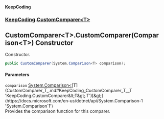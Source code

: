 #### [KeepCoding](index.md 'index')
### [KeepCoding](KeepCoding.md 'KeepCoding').[CustomComparer&lt;T&gt;](CustomComparer_T_.md 'KeepCoding.CustomComparer&lt;T&gt;')
## CustomComparer&lt;T&gt;.CustomComparer(Comparison&lt;T&gt;) Constructor
Constructor.
```csharp
public CustomComparer(System.Comparison<T> comparison);
```
#### Parameters
<a name='KeepCoding_CustomComparer_T__CustomComparer(System_Comparison_T_)_comparison'></a>
`comparison` [System.Comparison&lt;](https://docs.microsoft.com/en-us/dotnet/api/System.Comparison-1 'System.Comparison`1')[T](CustomComparer_T_.md#KeepCoding_CustomComparer_T__T 'KeepCoding.CustomComparer&lt;T&gt;.T')[&gt;](https://docs.microsoft.com/en-us/dotnet/api/System.Comparison-1 'System.Comparison`1')  
Provides the comparison function for this comparer.
  
